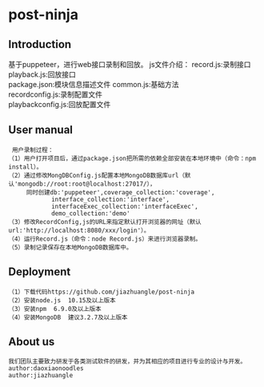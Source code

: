 # post-ninja


## Introduction
基于puppeteer，进行web接口录制和回放。
js文件介绍：
    record.js:录制接口  
    playback.js:回放接口  
    package.json:模块信息描述文件
    common.js:基础方法  
    recordconfig.js:录制配置文件  
    playbackconfig.js:回放配置文件  


## User manual
     用户录制过程：
    （1）用户打开项目后，通过package.json把所需的依赖全部安装在本地环境中（命令：npm install）。
    （2）通过修改MongDBConfig.js配置本地MongoDB数据库url（默认'mongodb://root:root@localhost:27017/），
         同时创建db:'puppeteer',coverage_collection:'coverage',
                interface_collection:'interface',
	            interfaceExec_collection:'interfaceExec',
	            demo_collection:'demo'
    （3）修改RecordConfig,js的URL来指定默认打开浏览器的网址（默认url:'http://localhost:8080/xxx/login'）。
    （4）运行Record.js（命令：node Record.js）来进行浏览器录制。
    （5）录制记录保存在本地MongoDB数据库中。

## Deployment
    （1）下载代码https://github.com/jiazhuangle/post-ninja
    （2）安装node.js  10.15及以上版本
    （3）安装npm  6.9.0及以上版本
    （4）安装MongoDB  建议3.2.7及以上版本
    
## About us
    我们团队主要致力研发于各类测试软件的研发，并为其相应的项目进行专业的设计与开发。
    author:daoxiaonoodles
    author:jiazhuangle
